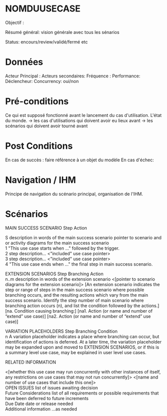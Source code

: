 # NOMDUUSECASE

Objectif :  

Résumé général: vision générale avec tous les sénarios

Status: encours/review/validé/fermé etc


# Données

Acteur Principal : 
Acteurs secondaires:
Fréquence :
Performance:
Déclencheur:
Concurrency: oui/non 


# Pré-conditions

Ce qui est supposé fonctionné avant le lancement du cas d'utilisation.  L'état du monde. 
-> les cas d'utilisations qui doivent avoir eu lieux avant
-> les scénarios qui doivent avoir tourné avant


# Post Conditions

En cas de succès : faire référence à un objet du modèle
En cas d'échec: 


# Navigation / IHM 

Principe de navigation du scénario principal, organisation de l'IHM.


# Scénarios

MAIN SUCCESS SCENARIO
Step	Action

S	description in words of the main success scenario
pointer to scenario and or activity diagrams for the main success scenario  
1	"This use case starts when …"  followed by the trigger.  
2	step description… <"included" use case pointer>  
3	step description… <"included" use case pointer>  
4	"This use case ends when …" the final step in main success scenario.



EXTENSION SCENARIOS
Step	 Branching Action  
n..m	 description in words of the extension scenario
<[pointer to scenario diagrams for the extension scenario]>
	[An extension scenario indicates the step or range of steps in the main success scenario where possible branching occurs, and the resulting actions which vary from the main success scenario.  Identify the step number of main scenario where branching action occurs (n), and list the condition followed by the actions.]
[na.  Condition causing branching:] 
       [na1.  Action (or name and number of “extend” use case)]
       [na2.  Action (or name and number of “extend” use case)]
	


VARIATION PLACEHOLDERS
Step	 Branching Condition  
n	 A variation placeholder indicates a place where branching can occur, but identification of actions is deferred.  At a later time, the variation placeholder may be expanded upon and moved to EXTENSION SCENARIOS, or if this is a summary level use case, may be explained in user level use cases.


RELATED INFORMATION

<Concurrency>	<[whether this use case may run concurrently with other instances of itself, any restrictions on use cases that may not run concurrently]>
<Superordinate Use Cases>	<[name and number of use cases that include this one]>  
OPEN ISSUES	 list of issues awaiting decision  
Future Considerations	 list of all requirements or possible requirements that have been deferred to future increments  
Due Date	 date or release needed  
Additional information	 ...as needed  


